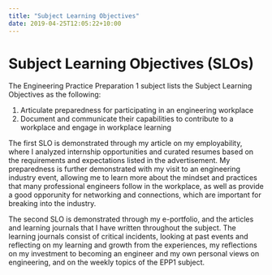 ```yaml
---
title: "Subject Learning Objectives"
date: 2019-04-25T12:05:22+10:00
---
```


# Subject Learning Objectives (SLOs)

The Engineering Practice Preparation 1 subject lists the Subject Learning Objectives as the following:

1. Articulate preparedness for participating in an engineering workplace
2. Document and communicate their capabilities to contribute to a workplace and engage in workplace learning

The first SLO is demonstrated through my article on my employability, where I analyzed internship opportunities and curated resumes based on the requirements and expectations listed in the advertisement.
My preparedness is further demonstrated with my visit to an engineering industry event, allowing me to learn more about the mindset and practices that many professional engineers follow in the workplace,
as well as provide a good opporunity for networking and connections, which are important for breaking into the industry.

The second SLO is demonstrated through my e-portfolio, and the articles and learning journals that I have written throughout the subject. The learning journals consist of critical incidents, looking at
past events and reflecting on my learning and growth from the experiences, my reflections on my investment to becoming an engineer and my own personal views on engineering, and on the weekly topics of
the EPP1 subject.
